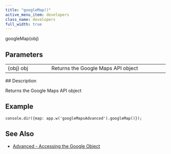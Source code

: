 ```yaml
---
title: "googleMap()"
active_menu_item: developers
class_name: developers
full_width: true
---
```



googleMap(obj)

## Parameters

<table>
<tr>
<td width="169">
{obj} obj

</td>
<td width="17">
</td>
<td width="694">
Returns the Google Maps API object

</td>
</tr>
</table>
## Description

Returns the Google Maps API object

## Example

     
    console.dir({map: app.w('googleMapsAdvanced').googleMap()});
     
   

## See Also

 - [Advanced - Accessing the Google Object](/developers/documentation/product-guide/advanced-important-widgets/google-v3-maps-widget/advanced-accessing-the-googl)

